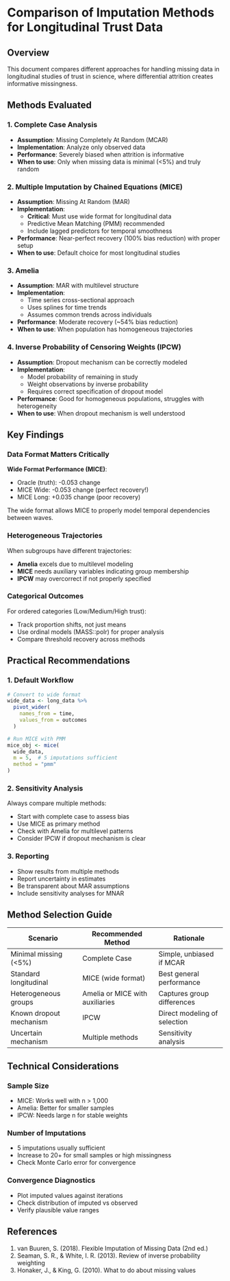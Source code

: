 # Comparison of Imputation Methods for Longitudinal Trust Data

## Overview

This document compares different approaches for handling missing data in longitudinal studies of trust in science, where differential attrition creates informative missingness.

## Methods Evaluated

### 1. Complete Case Analysis
- **Assumption**: Missing Completely At Random (MCAR)
- **Implementation**: Analyze only observed data
- **Performance**: Severely biased when attrition is informative
- **When to use**: Only when missing data is minimal (<5%) and truly random

### 2. Multiple Imputation by Chained Equations (MICE)
- **Assumption**: Missing At Random (MAR)
- **Implementation**: 
  - **Critical**: Must use wide format for longitudinal data
  - Predictive Mean Matching (PMM) recommended
  - Include lagged predictors for temporal smoothness
- **Performance**: Near-perfect recovery (100% bias reduction) with proper setup
- **When to use**: Default choice for most longitudinal studies

### 3. Amelia
- **Assumption**: MAR with multilevel structure
- **Implementation**: 
  - Time series cross-sectional approach
  - Uses splines for time trends
  - Assumes common trends across individuals
- **Performance**: Moderate recovery (~54% bias reduction)
- **When to use**: When population has homogeneous trajectories

### 4. Inverse Probability of Censoring Weights (IPCW)
- **Assumption**: Dropout mechanism can be correctly modeled
- **Implementation**:
  - Model probability of remaining in study
  - Weight observations by inverse probability
  - Requires correct specification of dropout model
- **Performance**: Good for homogeneous populations, struggles with heterogeneity
- **When to use**: When dropout mechanism is well understood

## Key Findings

### Data Format Matters Critically

**Wide Format Performance (MICE)**:
- Oracle (truth): -0.053 change
- MICE Wide: -0.053 change (perfect recovery!)
- MICE Long: +0.035 change (poor recovery)

The wide format allows MICE to properly model temporal dependencies between waves.

### Heterogeneous Trajectories

When subgroups have different trajectories:
- **Amelia** excels due to multilevel modeling
- **MICE** needs auxiliary variables indicating group membership
- **IPCW** may overcorrect if not properly specified

### Categorical Outcomes

For ordered categories (Low/Medium/High trust):
- Track proportion shifts, not just means
- Use ordinal models (MASS::polr) for proper analysis
- Compare threshold recovery across methods

## Practical Recommendations

### 1. Default Workflow
```r
# Convert to wide format
wide_data <- long_data %>%
  pivot_wider(
    names_from = time,
    values_from = outcomes
  )

# Run MICE with PMM
mice_obj <- mice(
  wide_data,
  m = 5,  # 5 imputations sufficient
  method = "pmm"
)
```

### 2. Sensitivity Analysis
Always compare multiple methods:
- Start with complete case to assess bias
- Use MICE as primary method
- Check with Amelia for multilevel patterns
- Consider IPCW if dropout mechanism is clear

### 3. Reporting
- Show results from multiple methods
- Report uncertainty in estimates
- Be transparent about MAR assumptions
- Include sensitivity analyses for MNAR

## Method Selection Guide

| Scenario | Recommended Method | Rationale |
|----------|-------------------|-----------|
| Minimal missing (<5%) | Complete Case | Simple, unbiased if MCAR |
| Standard longitudinal | MICE (wide format) | Best general performance |
| Heterogeneous groups | Amelia or MICE with auxiliaries | Captures group differences |
| Known dropout mechanism | IPCW | Direct modeling of selection |
| Uncertain mechanism | Multiple methods | Sensitivity analysis |

## Technical Considerations

### Sample Size
- MICE: Works well with n > 1,000
- Amelia: Better for smaller samples
- IPCW: Needs large n for stable weights

### Number of Imputations
- 5 imputations usually sufficient
- Increase to 20+ for small samples or high missingness
- Check Monte Carlo error for convergence

### Convergence Diagnostics
- Plot imputed values against iterations
- Check distribution of imputed vs observed
- Verify plausible value ranges

## References

1. van Buuren, S. (2018). Flexible Imputation of Missing Data (2nd ed.)
2. Seaman, S. R., & White, I. R. (2013). Review of inverse probability weighting
3. Honaker, J., & King, G. (2010). What to do about missing values
